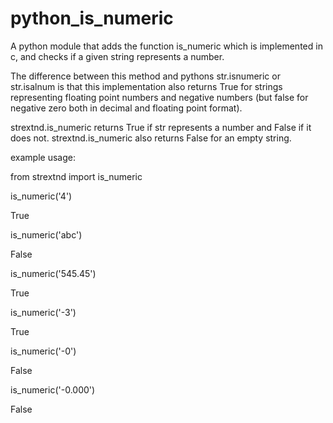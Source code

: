 # python_is_numeric
A python module that adds the function is_numeric which is implemented in c,
and checks if a given string represents a number.

The difference between this method
and pythons str.isnumeric or str.isalnum is that this implementation also returns True
for strings representing floating point numbers and negative numbers (but false for negative zero both in decimal and floating point format).

strextnd.is_numeric returns True if str represents a number
and False if it does not.
strextnd.is_numeric also returns False for an empty string.

example usage:

from strextnd import is_numeric

is_numeric('4')

True

is_numeric('abc')

False

is_numeric('545.45')

True

is_numeric('-3')

True

is_numeric('-0')

False

is_numeric('-0.000')

False


